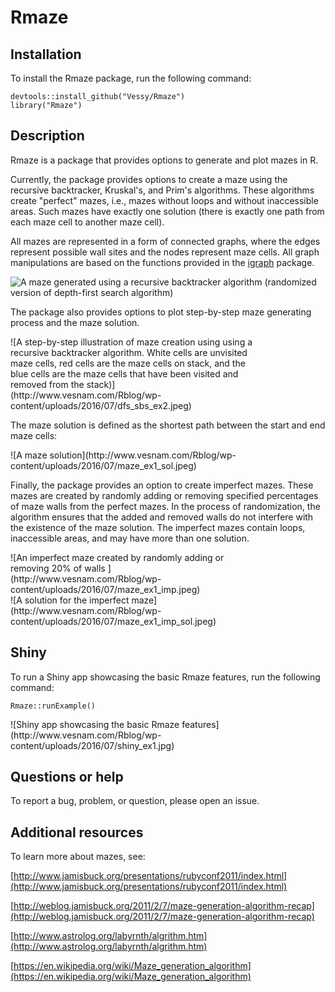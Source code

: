 # Rmaze

## Installation

To install the Rmaze package, run the following command:

```
devtools::install_github("Vessy/Rmaze")
library("Rmaze")
```

## Description

Rmaze is a package that provides options to generate and plot mazes in R. 

Currently, the package provides options to create a maze using the recursive backtracker, Kruskal's, and Prim's algorithms. These algorithms create "perfect" mazes, i.e., mazes without loops and without inaccessible areas. Such mazes have exactly one solution (there is exactly one path from each maze cell to another maze cell).

All mazes are represented in a form of connected graphs, where the edges represent possible wall sites and the nodes represent maze cells. All graph manipulations are based on the functions provided in the [igraph](https://cran.r-project.org/web/packages/igraph/index.html) package.

![A maze generated using a recursive backtracker algorithm (randomized version of depth-first search algorithm)](http://www.vesnam.com/Rblog/wp-content/uploads/2016/07/maze_ex1.jpeg)

The package also provides options to plot step-by-step maze generating process and the maze solution.

<div style="width:400px; height=400px">
![A step-by-step illustration of maze creation using using a recursive backtracker algorithm. White cells are unvisited maze cells, red cells are the maze cells on stack, and the blue cells are the maze cells that have been visited and removed from the stack)](http://www.vesnam.com/Rblog/wp-content/uploads/2016/07/dfs_sbs_ex2.jpeg)
</div>

The maze solution is defined as the shortest path between the start and end maze cells:

<div style="width:400px; height=400px">
![A maze solution](http://www.vesnam.com/Rblog/wp-content/uploads/2016/07/maze_ex1_sol.jpeg)
</div>

Finally, the package provides an option to create imperfect mazes. These mazes are created by randomly adding or removing specified percentages of maze walls from the perfect mazes. In the process of randomization, the algorithm ensures that the added and removed walls do not interfere with the existence of the maze solution. The imperfect mazes contain loops, inaccessible areas, and may have more than one solution.

<div style="width:400px; height=400px">
![An imperfect maze created by randomly adding or removing 20% of walls ](http://www.vesnam.com/Rblog/wp-content/uploads/2016/07/maze_ex1_imp.jpeg)
</div>

<div style="width:400px; height=400px">
![A solution for the imperfect maze](http://www.vesnam.com/Rblog/wp-content/uploads/2016/07/maze_ex1_imp_sol.jpeg)
</div>

## Shiny

To run a Shiny app showcasing the basic Rmaze features, run the following command:

```  
Rmaze::runExample()
``` 

<div style="width:400px; height=400px">
![Shiny app showcasing the basic Rmaze features](http://www.vesnam.com/Rblog/wp-content/uploads/2016/07/shiny_ex1.jpg)
</div>    

## Questions or help
To report a bug, problem, or question, please open an issue.

## Additional resources

To learn more about mazes, see:

[http://www.jamisbuck.org/presentations/rubyconf2011/index.html](http://www.jamisbuck.org/presentations/rubyconf2011/index.html)

[http://weblog.jamisbuck.org/2011/2/7/maze-generation-algorithm-recap](http://weblog.jamisbuck.org/2011/2/7/maze-generation-algorithm-recap)

[http://www.astrolog.org/labyrnth/algrithm.htm](http://www.astrolog.org/labyrnth/algrithm.htm)

[https://en.wikipedia.org/wiki/Maze_generation_algorithm](https://en.wikipedia.org/wiki/Maze_generation_algorithm)
